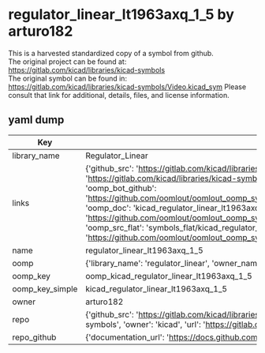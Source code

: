 # regulator_linear_lt1963axq_1_5 by arturo182  
This is a harvested standardized copy of a symbol from github.  
The original project can be found at:  
https://gitlab.com/kicad/libraries/kicad-symbols  
The original symbol can be found in:
https://gitlab.com/kicad/libraries/kicad-symbols/Video.kicad_sym
Please consult that link for additional, details, files, and license information.  
## yaml dump  
| Key | Value |  
| --- | --- |  
| library_name | Regulator_Linear |  
| links | {'github_src': 'https://gitlab.com/kicad/libraries/kicad-symbols/Video.kicad_sym', 'github_src_repo': 'https://gitlab.com/kicad/libraries/kicad-symbols', 'oomp_bot': 'kicad_regulator_linear_lt1963axq_1_5/working', 'oomp_bot_github': 'https://github.com/oomlout/oomlout_oomp_symbol_bot/tree/main/kicad_regulator_linear_lt1963axq_1_5/working', 'oomp_doc': 'kicad_regulator_linear_lt1963axq_1_5/working', 'oomp_doc_github': 'https://github.com/oomlout/oomlout_oomp_symbol_doc/tree/main/kicad_regulator_linear_lt1963axq_1_5/working', 'oomp_src_flat': 'symbols_flat/kicad_regulator_linear_lt1963axq_1_5/working', 'oomp_src_flat_github': 'https://github.com/oomlout/oomlout_oomp_symbol_src/tree/main/kicad_regulator_linear_lt1963axq_1_5/working'} |  
| name | regulator_linear_lt1963axq_1_5 |  
| oomp | {'library_name': 'regulator_linear', 'owner_name': 'kicad', 'symbol_name': 'regulator_linear_lt1963axq_1_5'} |  
| oomp_key | oomp_kicad_regulator_linear_lt1963axq_1_5 |  
| oomp_key_simple | kicad_regulator_linear_lt1963axq_1_5 |  
| owner | arturo182 |  
| repo | {'github_src': 'https://gitlab.com/kicad/libraries/kicad-symbols/Video.kicad_sym', 'name': 'libraries/kicad-symbols', 'owner': 'kicad', 'url': 'https://gitlab.com/kicad/libraries/kicad-symbols'} |  
| repo_github | {'documentation_url': 'https://docs.github.com/rest/repos/repos#get-a-repository', 'message': 'Not Found'} |  

